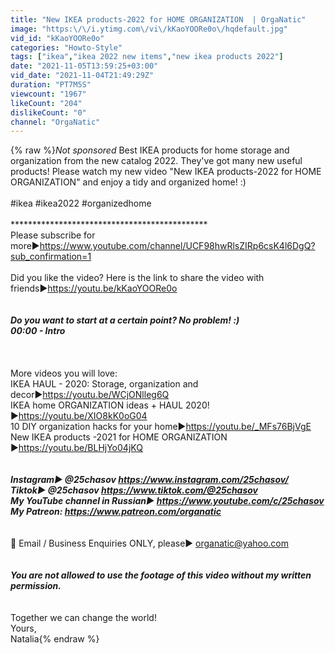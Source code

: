 ```yaml
---
title: "New IKEA products-2022 for HOME ORGANIZATION  | OrgaNatic"
image: "https:\/\/i.ytimg.com\/vi\/kKaoYOORe0o\/hqdefault.jpg"
vid_id: "kKaoYOORe0o"
categories: "Howto-Style"
tags: ["ikea","ikea 2022 new items","new ikea products 2022"]
date: "2021-11-05T13:59:25+03:00"
vid_date: "2021-11-04T21:49:29Z"
duration: "PT7M5S"
viewcount: "1967"
likeCount: "204"
dislikeCount: "0"
channel: "OrgaNatic"
---
```

{% raw %}*Not sponsored* Best IKEA products for home storage and organization from the new catalog 2022. They've got many new useful products! Please watch my new video &quot;New IKEA products-2022 for HOME ORGANIZATION&quot; and enjoy a tidy and organized home! :)<br /><br />#ikea #ikea2022 #organizedhome<br /><br />********************************************* <br />Please subscribe for more►<a rel="nofollow" target="blank" href="https://www.youtube.com/channel/UCF98hwRlsZIRp6csK4l6DgQ?sub_confirmation=1">https://www.youtube.com/channel/UCF98hwRlsZIRp6csK4l6DgQ?sub_confirmation=1</a><br /><br />Did you like the video? Here is the link to share the video with friends►<a rel="nofollow" target="blank" href="https://youtu.be/kKaoYOORe0o">https://youtu.be/kKaoYOORe0o</a><br /><br />*********************************************<br />Do you want to start at a certain point? No problem! :)<br />00:00  - Intro<br /><br /><br />*********************************************<br />More videos you will love:<br />IKEA HAUL - 2020: Storage, organization and decor►<a rel="nofollow" target="blank" href="https://youtu.be/WCjONlleg6Q">https://youtu.be/WCjONlleg6Q</a><br />IKEA home ORGANIZATION ideas + HAUL 2020!►<a rel="nofollow" target="blank" href="https://youtu.be/XIO8kK0oG04">https://youtu.be/XIO8kK0oG04</a><br />10 DIY organization hacks for your home►<a rel="nofollow" target="blank" href="https://youtu.be/_MFs76BjVgE">https://youtu.be/_MFs76BjVgE</a><br />New IKEA products -2021 for HOME ORGANIZATION ►<a rel="nofollow" target="blank" href="https://youtu.be/BLHjYo04jKQ">https://youtu.be/BLHjYo04jKQ</a><br /><br />*********************************************<br />Instagram► @25chasov <a rel="nofollow" target="blank" href="https://www.instagram.com/25chasov/">https://www.instagram.com/25chasov/</a><br />Tiktok► @25chasov <a rel="nofollow" target="blank" href="https://www.tiktok.com/@25chasov">https://www.tiktok.com/@25chasov</a><br />My YouTube channel in Russian► <a rel="nofollow" target="blank" href="https://www.youtube.com/c/25chasov">https://www.youtube.com/c/25chasov</a><br />My Patreon: <a rel="nofollow" target="blank" href="https://www.patreon.com/organatic">https://www.patreon.com/organatic</a><br /><br />*********************************************<br />📧 Email / Business Enquiries ONLY, please► organatic@yahoo.com<br /><br />*********************************************<br />You are not allowed to use the footage of this video without my written permission. <br /><br />*********************************************<br />Together we can change the world!<br />Yours,<br />Natalia{% endraw %}

